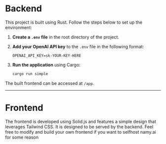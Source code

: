 # Backend

This project is built using Rust. Follow the steps below to set up the environment:

1. **Create a `.env` file** in the root directory of the project.
2. **Add your OpenAI API key** to the `.env` file in the following format:
   ```env
   OPENAI_API_KEY=sk-YOUR-KEY-HERE
    ```

3. **Run the application** using Cargo:
   ```bash
   cargo run simple
   ```

The built frontend can be accessed at `/app`.

---

# Frontend

The frontend is developed using Solid.js and features a simple design that leverages Tailwind CSS. It is designed to be served by the backend. Feel free to modify and build your own frontend if you want to selfhost namy.ai for some reason
